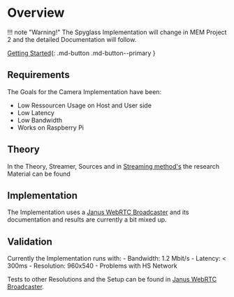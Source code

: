 # Overview


!!! note "Warning!"
    The Spyglass Implementation will change in MEM Project 2 and the detailed Documentation will follow.

[Getting Started](10-spyglass-getting-started.md){: .md-button .md-button--primary }

## Requirements

The Goals for the Camera Implementation have been:

- Low Ressourcen Usage on Host and User side
- Low Latency
- Low Bandwidth
- Works on Raspberry Pi

## Theory

In the Theory, Streamer, Sources and in [Streaming method's](../streamingmethods.md) the research Material can be found

## Implementation

The Implementation uses a [Janus WebRTC Broadcaster](../Streamers/janus.md) and its documentation and results are currently a bit mixed up.

## Validation

Currently the Implementation runs with:
    - Bandwidth: 1.2 Mbit/s 
    - Latency: < 300ms 
    - Resolution: 960x540
    - Problems with HS Network

Tests to other Resolutions and the Setup can be found in [Janus WebRTC Broadcaster](../Streamers/janus.md).